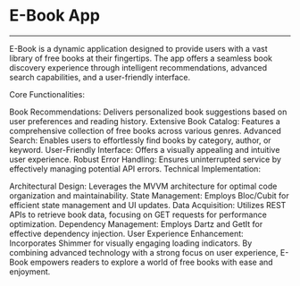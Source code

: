 <h1>E-Book App</h1>
<hr><p>E-Book is a dynamic application designed to provide users with a vast library of free books at their fingertips. The app offers a seamless book discovery experience through intelligent recommendations, advanced search capabilities, and a user-friendly interface.</p>
<p>Core Functionalities:</p>
<p>Book Recommendations: Delivers personalized book suggestions based on user preferences and reading history.
Extensive Book Catalog: Features a comprehensive collection of free books across various genres.
Advanced Search: Enables users to effortlessly find books by category, author, or keyword.
User-Friendly Interface: Offers a visually appealing and intuitive user experience.
Robust Error Handling: Ensures uninterrupted service by effectively managing potential API errors.
Technical Implementation:</p>
<p>Architectural Design: Leverages the MVVM architecture for optimal code organization and maintainability.
State Management: Employs Bloc/Cubit for efficient state management and UI updates.
Data Acquisition: Utilizes REST APIs to retrieve book data, focusing on GET requests for performance optimization.
Dependency Management: Employs Dartz and GetIt for effective dependency injection.
User Experience Enhancement: Incorporates Shimmer for visually engaging loading indicators.
By combining advanced technology with a strong focus on user experience, E-Book empowers readers to explore a world of free books with ease and enjoyment.</p>
